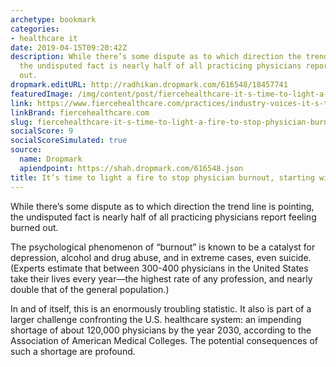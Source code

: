 ```yaml
---
archetype: bookmark
categories:
- healthcare it
date: 2019-04-15T09:20:42Z
description: While there’s some dispute as to which direction the trend line is pointing,
  the undisputed fact is nearly half of all practicing physicians report feeling burned
  out.
dropmark.editURL: http://radhikan.dropmark.com/616548/18457741
featuredImage: /img/content/post/fiercehealthcare-it-s-time-to-light-a-fire-to-stop-physician-burnout-starting-with-better-ehrs.jpg
link: https://www.fiercehealthcare.com/practices/industry-voices-it-s-time-to-light-a-fire-to-stop-physician-burnout
linkBrand: fiercehealthcare.com
slug: fiercehealthcare-it-s-time-to-light-a-fire-to-stop-physician-burnout-starting-with-better-ehrs
socialScore: 9
socialScoreSimulated: true
source:
  name: Dropmark
  apiendpoint: https://shah.dropmark.com/616548.json
title: It’s time to light a fire to stop physician burnout, starting with better EHRs
---
```

While there’s some dispute as to which direction the trend line is pointing, the undisputed fact is nearly half of all practicing physicians report feeling burned out.

The psychological phenomenon of “burnout” is known to be a catalyst for depression, alcohol and drug abuse, and in extreme cases, even suicide. (Experts estimate that between 300-400 physicians in the United States take their lives every year—the highest rate of any profession, and nearly double that of the general population.)

In and of itself, this is an enormously troubling statistic. It also is part of a larger challenge confronting the U.S. healthcare system: an impending shortage of about 120,000 physicians by the year 2030, according to the Association of American Medical Colleges. The potential consequences of such a shortage are profound.

